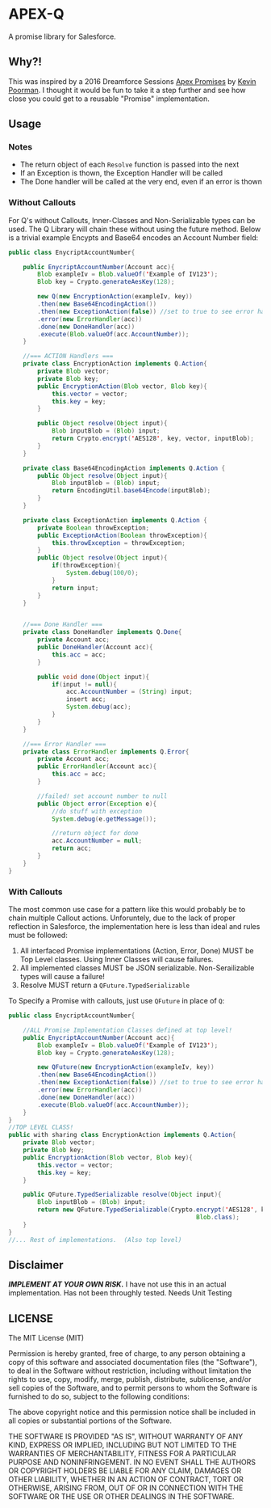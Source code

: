 # APEX-Q

A promise library for Salesforce.

## Why?!

This was inspired by a 2016 Dreamforce Sessions [Apex Promises](https://success.salesforce.com/Sessions?eventId=a1Q3000000qQOd9EAG#/session/a2q3A000000LBdnQAG) by [Kevin Poorman](https://github.com/codefriar).  I thought it would be fun to take it a step further and see how close you could get to a reusable "Promise" implementation.

## Usage

### Notes

* The return object of each `Resolve` function is passed into the next
* If an Exception is thown, the Exception Handler will be called
* The Done handler will be called at the very end, even if an error is thown

### Without Callouts

For Q's without Callouts, Inner-Classes and Non-Serializable types can be used.  The Q Library will chain these without using the future method. Below is a trivial example Encypts and Base64 encodes an Account Number field:

``` java
public class EnycriptAccountNumber{

    public EnycriptAccountNumber(Account acc){
        Blob exampleIv = Blob.valueOf('Example of IV123');
        Blob key = Crypto.generateAesKey(128);

        new Q(new EncryptionAction(exampleIv, key))
        .then(new Base64EncodingAction())
        .then(new ExceptionAction(false)) //set to true to see error handling
        .error(new ErrorHandler(acc))
        .done(new DoneHandler(acc))
        .execute(Blob.valueOf(acc.AccountNumber));
    }

    //=== ACTION Handlers ===
    private class EncryptionAction implements Q.Action{
        private Blob vector;
        private Blob key;
        public EncryptionAction(Blob vector, Blob key){
            this.vector = vector;
            this.key = key;
        }

        public Object resolve(Object input){
            Blob inputBlob = (Blob) input;
            return Crypto.encrypt('AES128', key, vector, inputBlob);
        }
    }

    private class Base64EncodingAction implements Q.Action {
        public Object resolve(Object input){
            Blob inputBlob = (Blob) input;
            return EncodingUtil.base64Encode(inputBlob);
        }
    }

    private class ExceptionAction implements Q.Action {
        private Boolean throwException;
        public ExceptionAction(Boolean throwException){
            this.throwException = throwException;
        }
        public Object resolve(Object input){
            if(throwException){
                System.debug(100/0);
            }
            return input;
        }
    }


    //=== Done Handler ===
    private class DoneHandler implements Q.Done{
        private Account acc;
        public DoneHandler(Account acc){
            this.acc = acc;
        }

        public void done(Object input){
            if(input != null){
                acc.AccountNumber = (String) input;
                insert acc;
                System.debug(acc);
            }
        }
    }

    //=== Error Handler ===
    private class ErrorHandler implements Q.Error{
        private Account acc;
        public ErrorHandler(Account acc){
            this.acc = acc;
        }

        //failed! set account number to null
        public Object error(Exception e){
            //do stuff with exception
            System.debug(e.getMessage());

            //return object for done
            acc.AccountNumber = null;
            return acc;
        }
    }
}
```


### With Callouts

The most common use case for a pattern like this would probably be to chain multiple Callout actions.  Unforuntely, due to the lack of proper reflection in Salesforce, the implementation here is less than ideal and rules must be followed:

1. All interfaced Promise implementations (Action, Error, Done) MUST be Top Level classes.  Using Inner Classes will cause failures.
2. All implemented classes MUST be JSON serializable.  Non-Serailizable types will cause a failure!
3. Resolve MUST return a `QFuture.TypedSerializable`

To Specify a Promise with callouts, just use `QFuture` in place of `Q`:

``` java
public class EnycriptAccountNumber{

    //ALL Promise Implementation Classes defined at top level!
    public EnycriptAccountNumber(Account acc){
        Blob exampleIv = Blob.valueOf('Example of IV123');
        Blob key = Crypto.generateAesKey(128);

        new QFuture(new EncryptionAction(exampleIv, key))
        .then(new Base64EncodingAction())
        .then(new ExceptionAction(false)) //set to true to see error handling
        .error(new ErrorHandler(acc))
        .done(new DoneHandler(acc))
        .execute(Blob.valueOf(acc.AccountNumber));
    }
}
//TOP LEVEL CLASS!
public with sharing class EncryptionAction implements Q.Action{
    private Blob vector;
    private Blob key;
    public EncryptionAction(Blob vector, Blob key){
        this.vector = vector;
        this.key = key;
    }

    public QFuture.TypedSerializable resolve(Object input){
        Blob inputBlob = (Blob) input;
        return new QFuture.TypedSerializable(Crypto.encrypt('AES128', key, vector, inputBlob),
                                                    Blob.class);
    }
}
//... Rest of implementations.  (Also top level)
```

## Disclaimer
***IMPLEMENT AT YOUR OWN RISK.***
I have not use this in an actual implementation.  Has not been throughly tested.  Needs Unit Testing

## LICENSE
The MIT License (MIT)

Permission is hereby granted, free of charge, to any person obtaining a copy of this software and associated documentation files (the "Software"), to deal in the Software without restriction, including without limitation the rights to use, copy, modify, merge, publish, distribute, sublicense, and/or sell copies of the Software, and to permit persons to whom the Software is furnished to do so, subject to the following conditions:

The above copyright notice and this permission notice shall be included in all copies or substantial portions of the Software.

THE SOFTWARE IS PROVIDED "AS IS", WITHOUT WARRANTY OF ANY KIND, EXPRESS OR IMPLIED, INCLUDING BUT NOT LIMITED TO THE WARRANTIES OF MERCHANTABILITY, FITNESS FOR A PARTICULAR PURPOSE AND NONINFRINGEMENT. IN NO EVENT SHALL THE AUTHORS OR COPYRIGHT HOLDERS BE LIABLE FOR ANY CLAIM, DAMAGES OR OTHER LIABILITY, WHETHER IN AN ACTION OF CONTRACT, TORT OR OTHERWISE, ARISING FROM, OUT OF OR IN CONNECTION WITH THE SOFTWARE OR THE USE OR OTHER DEALINGS IN THE SOFTWARE.
